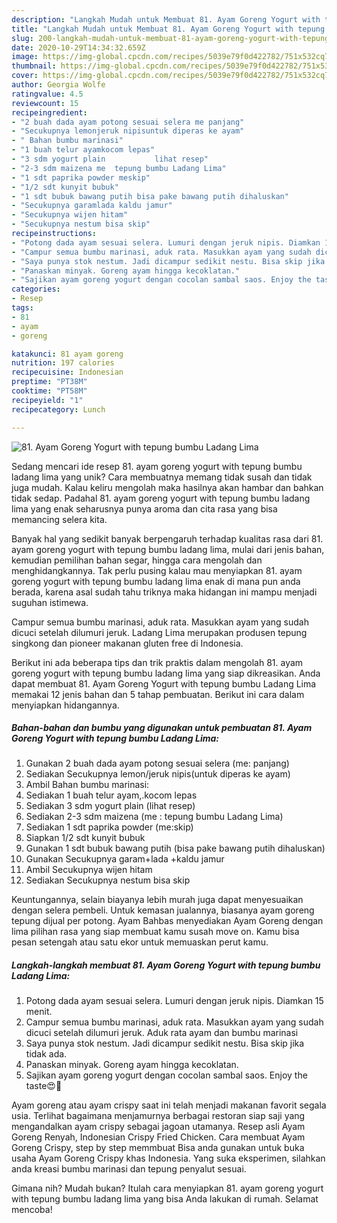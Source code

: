 ```yaml
---
description: "Langkah Mudah untuk Membuat 81. Ayam Goreng Yogurt with tepung bumbu Ladang Lima, Menggugah Selera"
title: "Langkah Mudah untuk Membuat 81. Ayam Goreng Yogurt with tepung bumbu Ladang Lima, Menggugah Selera"
slug: 200-langkah-mudah-untuk-membuat-81-ayam-goreng-yogurt-with-tepung-bumbu-ladang-lima-menggugah-selera
date: 2020-10-29T14:34:32.659Z
image: https://img-global.cpcdn.com/recipes/5039e79f0d422782/751x532cq70/81-ayam-goreng-yogurt-with-tepung-bumbu-ladang-lima-foto-resep-utama.jpg
thumbnail: https://img-global.cpcdn.com/recipes/5039e79f0d422782/751x532cq70/81-ayam-goreng-yogurt-with-tepung-bumbu-ladang-lima-foto-resep-utama.jpg
cover: https://img-global.cpcdn.com/recipes/5039e79f0d422782/751x532cq70/81-ayam-goreng-yogurt-with-tepung-bumbu-ladang-lima-foto-resep-utama.jpg
author: Georgia Wolfe
ratingvalue: 4.5
reviewcount: 15
recipeingredient:
- "2 buah dada ayam potong sesuai selera me panjang"
- "Secukupnya lemonjeruk nipisuntuk diperas ke ayam"
- " Bahan bumbu marinasi"
- "1 buah telur ayamkocom lepas"
- "3 sdm yogurt plain           lihat resep"
- "2-3 sdm maizena me  tepung bumbu Ladang Lima"
- "1 sdt paprika powder meskip"
- "1/2 sdt kunyit bubuk"
- "1 sdt bubuk bawang putih bisa pake bawang putih dihaluskan"
- "Secukupnya garamlada kaldu jamur"
- "Secukupnya wijen hitam"
- "Secukupnya nestum bisa skip"
recipeinstructions:
- "Potong dada ayam sesuai selera. Lumuri dengan jeruk nipis. Diamkan 15 menit."
- "Campur semua bumbu marinasi, aduk rata. Masukkan ayam yang sudah dicuci setelah dilumuri jeruk. Aduk rata ayam dan bumbu marinasi"
- "Saya punya stok nestum. Jadi dicampur sedikit nestu. Bisa skip jika tidak ada."
- "Panaskan minyak. Goreng ayam hingga kecoklatan."
- "Sajikan ayam goreng yogurt dengan cocolan sambal saos. Enjoy the taste😍🥰"
categories:
- Resep
tags:
- 81
- ayam
- goreng

katakunci: 81 ayam goreng 
nutrition: 197 calories
recipecuisine: Indonesian
preptime: "PT38M"
cooktime: "PT58M"
recipeyield: "1"
recipecategory: Lunch

---
```



![81. Ayam Goreng Yogurt with tepung bumbu Ladang Lima](https://img-global.cpcdn.com/recipes/5039e79f0d422782/751x532cq70/81-ayam-goreng-yogurt-with-tepung-bumbu-ladang-lima-foto-resep-utama.jpg)

Sedang mencari ide resep 81. ayam goreng yogurt with tepung bumbu ladang lima yang unik? Cara membuatnya memang tidak susah dan tidak juga mudah. Kalau keliru mengolah maka hasilnya akan hambar dan bahkan tidak sedap. Padahal 81. ayam goreng yogurt with tepung bumbu ladang lima yang enak seharusnya punya aroma dan cita rasa yang bisa memancing selera kita.

Banyak hal yang sedikit banyak berpengaruh terhadap kualitas rasa dari 81. ayam goreng yogurt with tepung bumbu ladang lima, mulai dari jenis bahan, kemudian pemilihan bahan segar, hingga cara mengolah dan menghidangkannya. Tak perlu pusing kalau mau menyiapkan 81. ayam goreng yogurt with tepung bumbu ladang lima enak di mana pun anda berada, karena asal sudah tahu triknya maka hidangan ini mampu menjadi suguhan istimewa.

Campur semua bumbu marinasi, aduk rata. Masukkan ayam yang sudah dicuci setelah dilumuri jeruk. Ladang Lima merupakan produsen tepung singkong dan pioneer makanan gluten free di Indonesia.


Berikut ini ada beberapa tips dan trik praktis dalam mengolah 81. ayam goreng yogurt with tepung bumbu ladang lima yang siap dikreasikan. Anda dapat membuat 81. Ayam Goreng Yogurt with tepung bumbu Ladang Lima memakai 12 jenis bahan dan 5 tahap pembuatan. Berikut ini cara dalam menyiapkan hidangannya.

<!--inarticleads1-->

##### Bahan-bahan dan bumbu yang digunakan untuk pembuatan 81. Ayam Goreng Yogurt with tepung bumbu Ladang Lima:

1. Gunakan 2 buah dada ayam potong sesuai selera (me: panjang)
1. Sediakan Secukupnya lemon/jeruk nipis(untuk diperas ke ayam)
1. Ambil  Bahan bumbu marinasi:
1. Sediakan 1 buah telur ayam,.kocom lepas
1. Sediakan 3 sdm yogurt plain           (lihat resep)
1. Sediakan 2-3 sdm maizena (me : tepung bumbu Ladang Lima)
1. Sediakan 1 sdt paprika powder (me:skip)
1. Siapkan 1/2 sdt kunyit bubuk
1. Gunakan 1 sdt bubuk bawang putih (bisa pake bawang putih dihaluskan)
1. Gunakan Secukupnya garam+lada +kaldu jamur
1. Ambil Secukupnya wijen hitam
1. Sediakan Secukupnya nestum bisa skip


Keuntungannya, selain biayanya lebih murah juga dapat menyesuaikan dengan selera pembeli. Untuk kemasan jualannya, biasanya ayam goreng tepung dijual per potong. Ayam Bahbas menyediakan Ayam Goreng dengan lima pilihan rasa yang siap membuat kamu susah move on. Kamu bisa pesan setengah atau satu ekor untuk memuaskan perut kamu. 

<!--inarticleads2-->

##### Langkah-langkah membuat 81. Ayam Goreng Yogurt with tepung bumbu Ladang Lima:

1. Potong dada ayam sesuai selera. Lumuri dengan jeruk nipis. Diamkan 15 menit.
1. Campur semua bumbu marinasi, aduk rata. Masukkan ayam yang sudah dicuci setelah dilumuri jeruk. Aduk rata ayam dan bumbu marinasi
1. Saya punya stok nestum. Jadi dicampur sedikit nestu. Bisa skip jika tidak ada.
1. Panaskan minyak. Goreng ayam hingga kecoklatan.
1. Sajikan ayam goreng yogurt dengan cocolan sambal saos. Enjoy the taste😍🥰


Ayam goreng atau ayam crispy saat ini telah menjadi makanan favorit segala usia. Terlihat bagaimana menjamurnya berbagai restoran siap saji yang mengandalkan ayam crispy sebagai jagoan utamanya. Resep asli Ayam Goreng Renyah, Indonesian Crispy Fried Chicken. Cara membuat Ayam Goreng Crispy, step by step memmbuat Bisa anda gunakan untuk buka usaha Ayam Goreng Crispy khas Indonesia. Yang suka eksperimen, silahkan anda kreasi bumbu marinasi dan tepung penyalut sesuai. 

Gimana nih? Mudah bukan? Itulah cara menyiapkan 81. ayam goreng yogurt with tepung bumbu ladang lima yang bisa Anda lakukan di rumah. Selamat mencoba!

